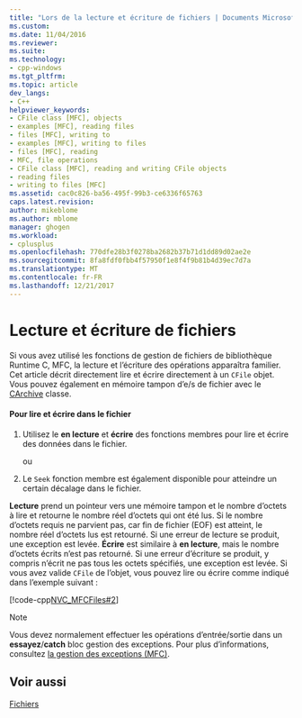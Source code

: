```yaml
---
title: "Lors de la lecture et écriture de fichiers | Documents Microsoft"
ms.custom: 
ms.date: 11/04/2016
ms.reviewer: 
ms.suite: 
ms.technology:
- cpp-windows
ms.tgt_pltfrm: 
ms.topic: article
dev_langs:
- C++
helpviewer_keywords:
- CFile class [MFC], objects
- examples [MFC], reading files
- files [MFC], writing to
- examples [MFC], writing to files
- files [MFC], reading
- MFC, file operations
- CFile class [MFC], reading and writing CFile objects
- reading files
- writing to files [MFC]
ms.assetid: cac0c826-ba56-495f-99b3-ce6336f65763
caps.latest.revision: 
author: mikeblome
ms.author: mblome
manager: ghogen
ms.workload:
- cplusplus
ms.openlocfilehash: 770dfe28b3f0278ba2682b37b71d1dd89d02ae2e
ms.sourcegitcommit: 8fa8fdf0fbb4f57950f1e8f4f9b81b4d39ec7d7a
ms.translationtype: MT
ms.contentlocale: fr-FR
ms.lasthandoff: 12/21/2017
---
```

# <a name="reading-and-writing-files"></a>Lecture et écriture de fichiers
Si vous avez utilisé les fonctions de gestion de fichiers de bibliothèque Runtime C, MFC, la lecture et l’écriture des opérations apparaîtra familier. Cet article décrit directement lire et écrire directement à un `CFile` objet. Vous pouvez également en mémoire tampon d’e/s de fichier avec le [CArchive](../mfc/reference/carchive-class.md) classe.  
  
#### <a name="to-read-from-and-write-to-the-file"></a>Pour lire et écrire dans le fichier  
  
1.  Utilisez le **en lecture** et **écrire** des fonctions membres pour lire et écrire des données dans le fichier.  
  
     ou  
  
2.  Le `Seek` fonction membre est également disponible pour atteindre un certain décalage dans le fichier.  
  
 **Lecture** prend un pointeur vers une mémoire tampon et le nombre d’octets à lire et retourne le nombre réel d’octets qui ont été lus. Si le nombre d’octets requis ne parvient pas, car fin de fichier (EOF) est atteint, le nombre réel d’octets lus est retourné. Si une erreur de lecture se produit, une exception est levée. **Écrire** est similaire à **en lecture**, mais le nombre d’octets écrits n’est pas retourné. Si une erreur d’écriture se produit, y compris n’écrit ne pas tous les octets spécifiés, une exception est levée. Si vous avez valide `CFile` de l’objet, vous pouvez lire ou écrire comme indiqué dans l’exemple suivant :  
  
 [!code-cpp[NVC_MFCFiles#2](../atl-mfc-shared/reference/codesnippet/cpp/reading-and-writing-files_1.cpp)]  
  
> [!NOTE]
>  Vous devez normalement effectuer les opérations d’entrée/sortie dans un **essayez**/**catch** bloc gestion des exceptions. Pour plus d’informations, consultez [la gestion des exceptions (MFC)](../mfc/exception-handling-in-mfc.md).  
  
## <a name="see-also"></a>Voir aussi  
 [Fichiers](../mfc/files-in-mfc.md)

